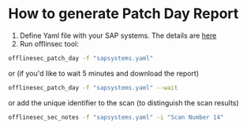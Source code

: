 # How to generate Patch Day Report

1. Define Yaml file with your SAP systems. The details are [here](./yaml_file_structure.md)
2. Run offlinsec tool:
```sh
offlinesec_patch_day -f "sapsystems.yaml"
```
or (if you'd like to wait 5 minutes and download the report)
```sh
offlinesec_patch_day -f "sapsystems.yaml" --wait
```
or add the unique identifier to the scan (to distinguish the scan results)
```sh
offlinesec_sec_notes -f "sapsystems.yaml" -i "Scan Number 14"
```